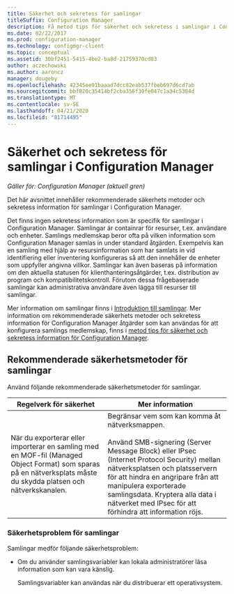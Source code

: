 ```yaml
---
title: Säkerhet och sekretess för samlingar
titleSuffix: Configuration Manager
description: Få metod tips för säkerhet och sekretess i samlingar i Configuration Manager.
ms.date: 02/22/2017
ms.prod: configuration-manager
ms.technology: configmgr-client
ms.topic: conceptual
ms.assetid: 30bf2451-5415-4be2-ba8d-21759370cd83
author: aczechowski
ms.author: aaroncz
manager: dougeby
ms.openlocfilehash: 42345ee91baaad7dcc82eab537fbeb697d6cd7ab
ms.sourcegitcommit: bbf820c35414bf2cba356f30fe047c1a34c5384d
ms.translationtype: MT
ms.contentlocale: sv-SE
ms.lasthandoff: 04/21/2020
ms.locfileid: "81714495"
---
```

# <a name="security-and-privacy-for-collections-in-configuration-manager"></a>Säkerhet och sekretess för samlingar i Configuration Manager

*Gäller för: Configuration Manager (aktuell gren)*

Det här avsnittet innehåller rekommenderade säkerhets metoder och sekretess information för samlingar i Configuration Manager.  

 Det finns ingen sekretess information som är specifik för samlingar i Configuration Manager. Samlingar är containrar för resurser, t.ex. användare och enheter. Samlings medlemskap beror ofta på vilken information som Configuration Manager samlas in under standard åtgärden. Exempelvis kan en samling med hjälp av resursinformation som har samlats in vid identifiering eller inventering konfigureras så att den innehåller de enheter som uppfyller angivna villkor. Samlingar kan även baseras på information om den aktuella statusen för klienthanteringsåtgärder, t.ex. distribution av program och kompatibilitetskontroll. Förutom dessa frågebaserade samlingar kan administrativa användare även lägga till resurser till samlingar.  

 Mer information om samlingar finns i [Introduktion till samlingar](../../../../core/clients/manage/collections/introduction-to-collections.md). Mer information om rekommenderade säkerhets metoder och sekretess information för Configuration Manager åtgärder som kan användas för att konfigurera samlings medlemskap, finns i [metod tips för säkerhet och sekretess information för Configuration Manager](../../../../core/plan-design/security/security-best-practices-and-privacy-information.md).  

## <a name="security-best-practices-for-collections"></a>Rekommenderade säkerhetsmetoder för samlingar  
 Använd följande rekommenderade säkerhetsmetoder för samlingar.  

|Regelverk för säkerhet|Mer information|  
|----------------------------|----------------------|  
|När du exporterar eller importerar en samling med en MOF-fil (Managed Object Format) som sparas på en nätverksplats måste du skydda platsen och nätverkskanalen.|Begränsar vem som kan komma åt nätverksmappen.<br /><br /> Använd SMB-signering (Server Message Block) eller IPsec (Internet Protocol Security) mellan nätverksplatsen och platsservern för att hindra en angripare från att manipulera exporterade samlingsdata. Kryptera alla data i nätverket med IPsec för att förhindra att information röjs.|  

### <a name="security-issues-for-collections"></a>Säkerhetsproblem för samlingar  
 Samlingar medför följande säkerhetsproblem:  

-   Om du använder samlingsvariabler kan lokala administratörer läsa information som kan vara känslig.  

     Samlingsvariabler kan användas när du distribuerar ett operativsystem.  
